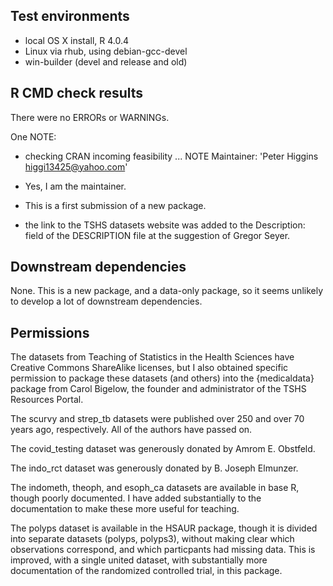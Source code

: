 ## Test environments
* local OS X install, R 4.0.4
* Linux via rhub, using debian-gcc-devel 
* win-builder (devel and release and old)

## R CMD check results
There were no ERRORs or WARNINGs.

One NOTE:
* checking CRAN incoming feasibility ... NOTE
Maintainer: 'Peter Higgins <higgi13425@yahoo.com>'

- Yes, I am the maintainer.
* This is a first submission of a new package.

- the link to the TSHS datasets website was added to the Description: field of the DESCRIPTION file at the suggestion of Gregor Seyer.

## Downstream dependencies
None.
This is a new package, and a data-only package, so it seems unlikely to develop a lot of downstream dependencies.

## Permissions
The datasets from Teaching of Statistics in the Health Sciences have 
Creative Commons ShareAlike licenses, but I also obtained specific permission to
package these datasets (and others) into the {medicaldata} package from Carol Bigelow, the founder and administrator of the TSHS Resources Portal.

The scurvy and strep_tb datasets were published over 250 and over 70 years ago, respectively. All of the authors have passed on.

The covid_testing dataset was generously donated by Amrom E. Obstfeld.

The indo_rct dataset was generously donated by B. Joseph Elmunzer.

The indometh, theoph, and esoph_ca datasets are available in base R, though poorly documented. I have added substantially to the documentation to make these more useful for teaching.

The polyps dataset is available in the HSAUR package, though it is divided into separate datasets (polyps, polyps3), without making clear which observations correspond, and which particpants had missing data. This is improved, with a single united dataset, with substantially more documentation of the randomized controlled trial, in this package.
